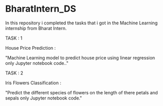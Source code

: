 # BharatIntern_DS
In this repository i completed the tasks that i got in the Machine Learning internship from Bharat Intern.

TASK : 1

House Price Prediction :

"Machine Learning model to predict house price using linear regression only Jupyter notebook code.."


TASK : 2

Iris Flowers Classification :

"Predict the different species of flowers on the length of there petals and sepals only Jupyter notebook code."
